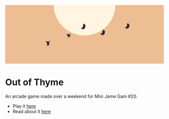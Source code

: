 ![](./banner.png)

# Out of Thyme

An arcade game made over a weekend for Mini Jame Gam #20.

- Play it [here](https://supergobo.itch.io/out-of-thyme)
- Read about it [here](https://rschubkegel.github.io/games/out-of-thyme)
